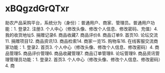 # xBQgzdGrQTxr
助农产品采购平台，系统分为（身份）：普通用户、商家、管理员。普通用户功能：1. 登录2. 注册3. 个人中心（修改头像、修改个人信息、修改密码、充值）4. 我的收货地址5. 捐赠记录6. 商品收藏7. 商品评价8. 商品订单9. 首页10. 论坛交流11. 捐赠项目12. 商品资讯13. 商品检索14. 商家一览15. 购物车16. 在线客服交流商家功能：1. 登录2. 首页3. 个人中心（修改头像、修改个人信息、修改密码）4. 商品管理5. 商品评价管理6. 商品收藏管理7. 商品订单管理8. 论坛管理9. 商品资讯管理管理员功能：1. 登录2. 首页3. 个人中心（修改头像、修改个人信息、修改密码）4. 商
